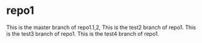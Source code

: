 # repo1
This is the master branch of repo1.1,2,
This is the test2 branch of repo1.
This is the test3 branch of repo1.
This is the test4 branch of repo1.
